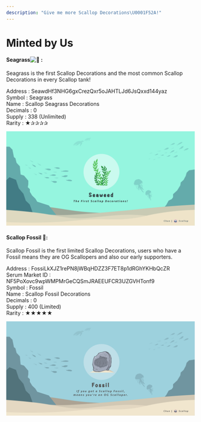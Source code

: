 ```yaml
---
description: "Give me more Scallop Decorations\U0001F52A!"
---
```


# Minted by Us

####  Seagrass![:seedling:](https://discord.com/assets/38002403475def186f4b7ac64cc9d04f.svg) :

Seagrass is the first Scallop Decorations and the most common Scallop Decorations in every Scallop tank! 

Address : SeawdHf3NHG6gxCrezQxr5oJAHTLJd6JsQxxd144yaz  
Symbol : Seagrass  
Name : Scallop Seagrass Decorations  
Decimals : 0  
Supply : 338 \(Unlimited\)  
Rarity : ★✰✰✰✰

![](../.gitbook/assets/seaweed.jpeg)

#### 

#### Scallop Fossil 🗿:

Scallop Fossil is the first limited Scallop Decorations, users who have a Fossil means they are OG Scallopers and also our early supporters.


Address : FossiLkXJZ1rePN8jWBqHDZZ3F7ET8p1dRGhYKHbQcZR  
Serum Market ID : NF5PoXovc9wpWMPMrGeCQSmJRAEEUFCR3UZGVHTonf9  
Symbol : Fossil  
Name : Scallop Fossil Decorations  
Decimals : 0  
Supply : 400 \(Limited\)  
Rarity : ★★★★★

![](../.gitbook/assets/fossil.png)

